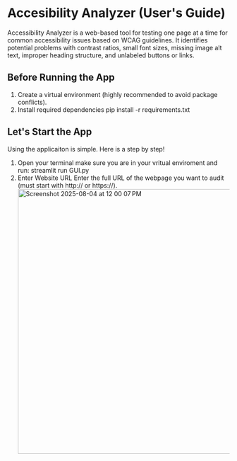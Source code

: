# Accesibility Analyzer (User's Guide)
Accessibility Analyzer is a web-based tool for testing one page at a time for common accessibility issues based on WCAG guidelines. It identifies potential problems with contrast ratios, small font sizes, missing image alt text, improper heading structure, and unlabeled buttons or links.

## Before Running the App 
1. Create a virtual environment (highly recommended to avoid package conflicts).
2. Install required dependencies pip install -r requirements.txt
   
## Let's Start the App 
Using the applicaiton is simple. Here is a step by step!
1. Open your terminal make sure you are in your vritual enviroment and run: streamlit run GUI.py
2. Enter Website URL
   Enter the full URL of the webpage you want to audit (must start with http:// or https://).
   <img width="787" height="598" alt="Screenshot 2025-08-04 at 12 00 07 PM" src="https://github.com/user-attachments/assets/d19c1b67-ad80-4b05-9029-46d3402f7feb" />




